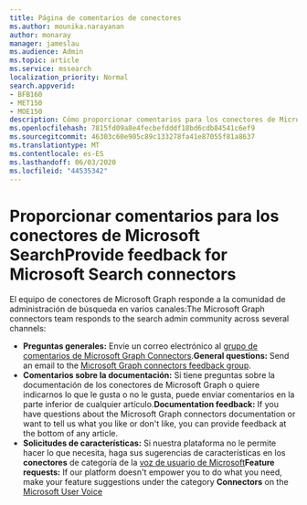 ```yaml
---
title: Página de comentarios de conectores
ms.author: mounika.narayanan
author: monaray
manager: jameslau
ms.audience: Admin
ms.topic: article
ms.service: mssearch
localization_priority: Normal
search.appverid:
- BFB160
- MET150
- MOE150
description: Cómo proporcionar comentarios para los conectores de Microsoft Search
ms.openlocfilehash: 7815fd09a8e4fecbefdddf18bd6cdb84541c6ef9
ms.sourcegitcommit: 46303c60e905c89c133278fa41e87055f81a8637
ms.translationtype: MT
ms.contentlocale: es-ES
ms.lasthandoff: 06/03/2020
ms.locfileid: "44535342"
---
```

# <a name="provide-feedback-for-microsoft-search-connectors"></a><span data-ttu-id="489c0-103">Proporcionar comentarios para los conectores de Microsoft Search</span><span class="sxs-lookup"><span data-stu-id="489c0-103">Provide feedback for Microsoft Search connectors</span></span>

<span data-ttu-id="489c0-104">El equipo de conectores de Microsoft Graph responde a la comunidad de administración de búsqueda en varios canales:</span><span class="sxs-lookup"><span data-stu-id="489c0-104">The Microsoft Graph connectors team responds to the search admin community across several channels:</span></span>

* <span data-ttu-id="489c0-105">**Preguntas generales:** Envíe un correo electrónico al [grupo de comentarios de Microsoft Graph Connectors](mailto:MicrosoftGraphConnectorsFeedback@service.microsoft.com).</span><span class="sxs-lookup"><span data-stu-id="489c0-105">**General questions:** Send an email to the [Microsoft Graph connectors feedback group](mailto:MicrosoftGraphConnectorsFeedback@service.microsoft.com).</span></span>
* <span data-ttu-id="489c0-106">**Comentarios sobre la documentación:** Si tiene preguntas sobre la documentación de los conectores de Microsoft Graph o quiere indicarnos lo que le gusta o no le gusta, puede enviar comentarios en la parte inferior de cualquier artículo.</span><span class="sxs-lookup"><span data-stu-id="489c0-106">**Documentation feedback:** If you have questions about the Microsoft Graph connectors documentation or want to tell us what you like or don't like, you can provide feedback at the bottom of any article.</span></span>
* <span data-ttu-id="489c0-107">**Solicitudes de características:** Si nuestra plataforma no le permite hacer lo que necesita, haga sus sugerencias de características en los **conectores** de categoría de la [voz de usuario de Microsoft](https://microsoftsearch.uservoice.com/forums/926998-connectors)</span><span class="sxs-lookup"><span data-stu-id="489c0-107">**Feature requests:** If our platform doesn't empower you to do what you need, make your feature suggestions under the category **Connectors** on the [Microsoft User Voice](https://microsoftsearch.uservoice.com/forums/926998-connectors)</span></span>
